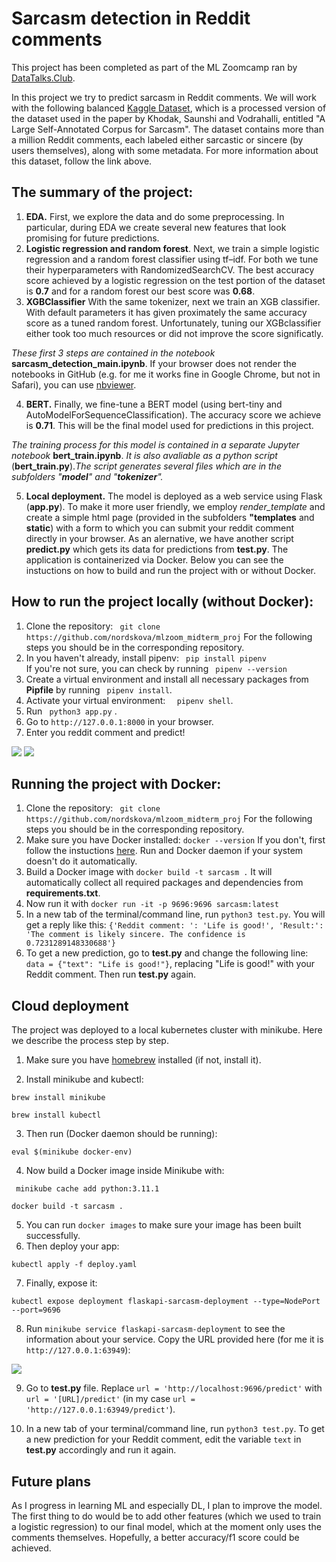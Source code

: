 # Sarcasm detection in Reddit comments
This project has been completed as part of the ML Zoomcamp ran by [DataTalks.Club](https://datatalks.club). 

In this project we try to predict sarcasm in Reddit comments. We will work with the following balanced [Kaggle Dataset](https://www.kaggle.com/danofer/sarcasm), which is a processed version of the dataset used in the paper by
Khodak, Saunshi and Vodrahalli, entitled "A Large Self-Annotated Corpus for Sarcasm". The dataset contains more than a million Reddit comments, each labeled either sarcastic or sincere (by users themselves), along with some metadata. For more information about this dataset, follow the link above. 

## The summary of the project: 
1. **EDA.** First, we explore the data and do some preprocessing. In particular, during EDA we create several new features that look promising for future predictions. 
2. **Logistic regression and random forest**. Next, we train a simple logistic regression and a random forest classifier using tf–idf. For both we tune their hyperparameters with RandomizedSearchCV. The best accuracy score achieved by a logistic regression on the test portion of the dataset is **0.7** and for a random forest our best score was **0.68**.
3. **XGBClassifier** With the same tokenizer, next we train an XGB classifier. With default parameters it has given proximately the same accuracy score as a tuned random forest. Unfortunately, tuning our XGBclassifier either took too much resources or did not improve the score significatly. 

*These first 3 steps are contained in the notebook* **sarcasm_detection_main.ipynb**. If your browser does not render the notebooks in GitHub (e.g. for me it works fine in Google Chrome, but not in Safari), you can use [nbviewer](https://nbviewer.org/).

4. **BERT.** Finally, we fine-tune a BERT model (using bert-tiny and AutoModelForSequenceClassification). The accuracy score we achieve is **0.71**. This will be the final model used for predictions in this project. 

*The training process for this model is contained in a separate Jupyter notebook* **bert_train.ipynb**. *It is also avaliable as a python script* (**bert_train.py**).*The script generates several files which are in the subfolders "**model**" and "**tokenizer**".*

5. **Local deployment.** The model is deployed as a web service using Flask (**app.py**). To make it more user friendly, we employ *render_template* and create a simple html page (provided in the subfolders **"templates** and **static**) with a form to which you can submit your reddit comment directly in your browser. As an alernative, we have another script **predict.py** which gets its data for predictions from **test.py**. The application is containerized via Docker. Below you can see the instuctions on how to build and run the project with or without Docker. 

## How to run the project locally (without Docker): 
1. Clone the repository: 
```  git clone https://github.com/nordskova/mlzoom_midterm_proj ```
For the following steps you should be in the corresponding repository. 
2. In you haven't already, install pipenv: ``` pip install pipenv```  
If you're not sure, you can check by running ``` pipenv --version```  
3. Create a virtual environment and install all necessary packages from **Pipfile** by running  ```  pipenv install ```. 
4. Activate your virtual environment: ```  pipenv shell```. 
5. Run ``` python3 app.py``` .
6. Go to ```http://127.0.0.1:8000``` in your browser. 
7. Enter you reddit comment and predict! 

<img src="browser1.png"/>
<img src="browser2.png"/>

## Running the project with Docker: 
1.  Clone the repository: 
```  git clone https://github.com/nordskova/mlzoom_midterm_proj ``` For the following steps you should be in the corresponding repository. 
2. Make sure you have Docker installed: ```docker --version``` If you don't, first follow the instuctions [here](https://docs.docker.com/desktop/). Run and Docker daemon if your system doesn't do it automatically. 
3. Build a Docker image with ```docker build -t sarcasm .``` It will automatically collect all required packages and dependencies from **requirements.txt**. 
4. Now run it with ```docker run -it -p 9696:9696 sarcasm:latest``` 
5. In a new tab of the terminal/command line, run ```python3 test.py```. You will get a reply like this:  ```{'Reddit comment: ': 'Life is good!', 'Result:': 'The comment is likely sincere. The confidence is 0.7231289148330688'} ```
6. To get a new prediction, go to **test.py** and change the following line: 
 ```data = {"text": "Life is good!"}```, replacing "Life is good!" with your Reddit comment. Then run **test.py** again. 


## Cloud deployment 
The project was deployed to a local kubernetes cluster with minikube. Here we describe the process step by step. 

1. Make sure you have [homebrew](http://https://brew.sh) installed (if not, install it). 

2. Install minikube and kubectl: 

 ```brew install minikube```
 
 ```brew install kubectl```
 
3. Then run (Docker daemon should be running): 

```eval $(minikube docker-env)```

4. Now build a Docker image inside Minikube with:  

``` minikube cache add python:3.11.1``` 

```docker build -t sarcasm .```  

5. You can run ```docker images``` to make sure your image has been built successfully. 
6. Then deploy your app: 

```kubectl apply -f deploy.yaml```

7. Finally, expose it:

```kubectl expose deployment flaskapi-sarcasm-deployment --type=NodePort --port=9696```

8. Run ```minikube service flaskapi-sarcasm-deployment``` to see the information about your service. Copy the URL provided here (for me it is ```http://127.0.0.1:63949```): 

<img src="minikube.png"/>

9. Go to **test.py** file. Replace ```url = 'http://localhost:9696/predict'``` with ```url = '[URL]/predict'``` (in my case ```url = 'http://127.0.0.1:63949/predict'```). 

10. In a new tab of your terminal/command line, run ```python3 test.py```. To get a new prediction for your Reddit comment, edit the variable ```text``` in **test.py** accordingly and run it again. 


## Future plans 

As I progress in learning ML and especially DL, I plan to improve the model. The first thing to do would be to add other features (which we used to train a logistic regression) to our final model, which at the moment only uses the comments themselves. Hopefully, a better accuracy/f1 score could be achieved. 

